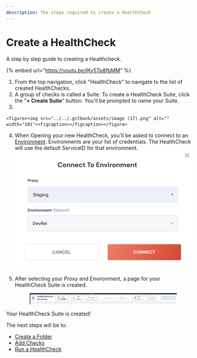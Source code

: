 ```yaml
---
description: The steps required to create a HealthCheck
---
```


# Create a HealthCheck

A step by step guide to creating a Healthcheck.

{% embed url="https://youtu.be/IKy5Tp8fbMM" %}

1. From the top navigation, click "HealthCheck" to navigate to the list of created HealthChecks.
2. A group of checks is called a Suite.  To create a HealthCheck Suite, click the "**+ Create Suite**" button. You'll be prompted to name your Suite.
3.

    <figure><img src="../../.gitbook/assets/image (17).png" alt="" width="101"><figcaption></figcaption></figure>
4. When Opening your new HealthCheck, you'll be asked to connect to an [Environment](../../connnecting/proxies/connect-your-environment/).  Environments are your list of credentials.  The HealthCheck will use the default ServiceID for that environment.![](<../../.gitbook/assets/image (18) (1).png>)
5.  After selecting your Proxy and Environment, a page for your HealthCheck Suite is created.

    <figure><img src="../../.gitbook/assets/image (7) (2) (1).png" alt=""><figcaption></figcaption></figure>

Your HealthCheck Suite is created!

The next steps will be to:

* [Create a Folder](create-a-healthcheck-folder.md)
* [Add Checks](adding-checks.md)
* [Run a HealthCheck](../running-healthchecks.md)

